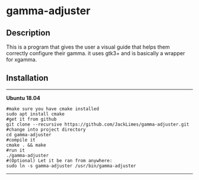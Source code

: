 # gamma-adjuster
## Description
This is a program that gives the user a visual guide that helps them correctly configure their gamma.
it uses gtk3+ and is basically a wrapper for xgamma.
## Installation
---
**Ubuntu 18.04**

    #make sure you have cmake installed
    sudo apt install cmake
    #get it from github
    git clone --recursive https://github.com/JackLimes/gamma-adjuster.git
    #change into project directory
    cd gamma-adjuster
    #compile it
    cmake . && make
    #run it
    ./gamma-adjuster
    #(Optional) Let it be ran from anywhere:
    sudo ln -s gamma-adjuster /usr/bin/gamma-adjuster
---
